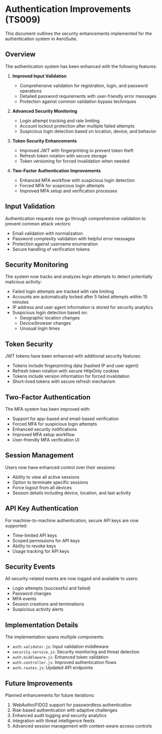 # Authentication Improvements (TS009)

This document outlines the security enhancements implemented for the authentication system in
AeroSuite.

## Overview

The authentication system has been enhanced with the following features:

1. __Improved Input Validation__
   - Comprehensive validation for registration, login, and password operations
   - Detailed password requirements with user-friendly error messages
   - Protection against common validation bypass techniques

2. __Advanced Security Monitoring__
   - Login attempt tracking and rate limiting
   - Account lockout protection after multiple failed attempts
   - Suspicious login detection based on location, device, and behavior

3. __Token Security Enhancements__
   - Improved JWT with fingerprinting to prevent token theft
   - Refresh token rotation with secure storage
   - Token versioning for forced invalidation when needed

4. __Two-Factor Authentication Improvements__
   - Enhanced MFA workflow with suspicious login detection
   - Forced MFA for suspicious login attempts
   - Improved MFA setup and verification processes

## Input Validation

Authentication requests now go through comprehensive validation to prevent common attack vectors:

- Email validation with normalization
- Password complexity validation with helpful error messages
- Protection against username enumeration
- Secure handling of verification tokens

## Security Monitoring

The system now tracks and analyzes login attempts to detect potentially malicious activity:

- Failed login attempts are tracked with rate limiting
- Accounts are automatically locked after 5 failed attempts within 15 minutes
- IP address and user agent information is stored for security analytics
- Suspicious login detection based on:
  - Geographic location changes
  - Device/browser changes
  - Unusual login times

## Token Security

JWT tokens have been enhanced with additional security features:

- Tokens include fingerprinting data (hashed IP and user agent)
- Refresh token rotation with secure HttpOnly cookies
- Tokens include version information for forced invalidation
- Short-lived tokens with secure refresh mechanism

## Two-Factor Authentication

The MFA system has been improved with:

- Support for app-based and email-based verification
- Forced MFA for suspicious login attempts
- Enhanced security notifications
- Improved MFA setup workflow
- User-friendly MFA verification UI

## Session Management

Users now have enhanced control over their sessions:

- Ability to view all active sessions
- Option to terminate specific sessions
- Force logout from all devices
- Session details including device, location, and last activity

## API Key Authentication

For machine-to-machine authentication, secure API keys are now supported:

- Time-limited API keys
- Scoped permissions for API keys
- Ability to revoke keys
- Usage tracking for API keys

## Security Events

All security-related events are now logged and available to users:

- Login attempts (successful and failed)
- Password changes
- MFA events
- Session creations and terminations
- Suspicious activity alerts

## Implementation Details

The implementation spans multiple components:

- `auth.validator.js`: Input validation middleware
- `security.service.js`: Security monitoring and threat detection
- `auth.middleware.js`: Enhanced token validation
- `auth.controller.js`: Improved authentication flows
- `auth.routes.js`: Updated API endpoints

## Future Improvements

Planned enhancements for future iterations:

1. WebAuthn/FIDO2 support for passwordless authentication
2. Risk-based authentication with adaptive challenges
3. Enhanced audit logging and security analytics
4. Integration with threat intelligence feeds
5. Advanced session management with context-aware access controls
